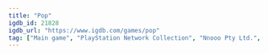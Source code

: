 ```yaml
---
title: "Pop"
igdb_id: 21828
igdb_url: "https://www.igdb.com/games/pop"
tag: ["Main game", "PlayStation Network Collection", "Nnooo Pty Ltd.", "Platform", "Puzzle", "Role-playing (RPG)", "Sport", "Turn-based strategy (TBS)", "Quiz/Trivia", "Adventure", "Massively Multiplayer Online (MMO)", "Action", "Science fiction", "Comedy"]
---
```

